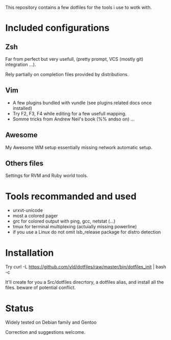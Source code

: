 This repository contains a few dotfiles for the tools i use to wotk with.

# Included configurations
## Zsh

Far from perfect but very usefull, (pretty prompt, VCS (mostly git) integration ...).

Rely partially on completion files provided by distributions.

## Vim

* A few plugins bundled with vundle (see plugins related docs once installed)
* Try F2, F3, F4 while editing for a few usefull mapping.
* Somme tricks from Andrew Neil's book (%% andso on)
...

## Awesome

My Awesome WM setup essentially missing network automatic setup.

## Others files

Settings for RVM and Ruby world tools.

# Tools recommanded and used

* urxvt-unicode
* most a colored pager
* grc for colored output with ping, gcc, netstat (...)
* tmux for terminal multiplexing (actuially missing powerline)
* if you use a Linux do not omit lsb_release package for distro detection

# Installation

Try
curl -L https://github.com/yld/dotfiles/raw/master/bin/dotfiles_init | bash -c

It'll create for you a Src/dotfiles direcrtory, a dotfiles alias, and install all the files. beware of potential conflict.

# Status

Widely tested on Debian family and Gentoo

Correction and suggestions welcome.
